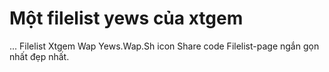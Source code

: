 # Một filelist yews của xtgem

... Filelist Xtgem Wap Yews.Wap.Sh icon Share code Filelist-page ngắn gọn nhất đẹp nhất.